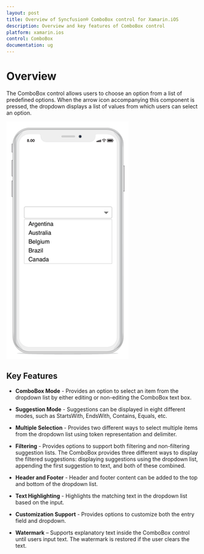 ```yaml
---
layout: post
title: Overview of Syncfusion® ComboBox control for Xamarin.iOS
description: Overview and key features of ComboBox control
platform: xamarin.ios
control: ComboBox
documentation: ug
---
```


# Overview

The ComboBox control allows users to choose an option from a list of predefined options. When the arrow icon accompanying this component is pressed, the dropdown displays a list of values from which users can select an option.

![](images/overview.png)

## Key Features

* **ComboBox Mode** - Provides an option to select an item from the dropdown list by either editing or non-editing the ComboBox text box.

* **Suggestion Mode** - Suggestions can be displayed in eight different modes, such as StartsWith, EndsWith, Contains, Equals, etc.

* **Multiple Selection** - Provides two different ways to select multiple items from the dropdown list using token representation and delimiter.

* **Filtering** - Provides options to support both filtering and non-filtering suggestion lists. The ComboBox provides three different ways to display the filtered suggestions: displaying suggestions using the dropdown list, appending the first suggestion to text, and both of these combined.

* **Header and Footer** - Header and footer content can be added to the top and bottom of the dropdown list.

* **Text Highlighting** - Highlights the matching text in the dropdown list based on the input.

* **Customization Support** - Provides options to customize both the entry field and dropdown.

* **Watermark** – Supports explanatory text inside the ComboBox control until users input text. The watermark is restored if the user clears the text.
